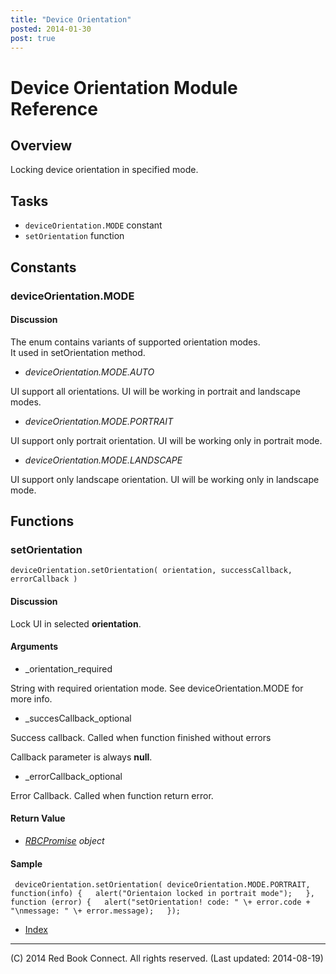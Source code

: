 ```yaml
---
title: "Device Orientation"
posted: 2014-01-30
post: true
---
```



# Device Orientation Module Reference

## Overview

Locking device orientation in specified mode.

## Tasks

  * `deviceOrientation.MODE` constant
  * `setOrientation` function

## Constants

### deviceOrientation.MODE

#### Discussion

The enum contains variants of supported orientation modes.  
It used in setOrientation method.

  * _deviceOrientation.MODE.AUTO_

UI support all orientations. UI will be working in portrait and landscape
modes.

  * _deviceOrientation.MODE.PORTRAIT_

UI support only portrait orientation. UI will be working only in portrait
mode.

  * _deviceOrientation.MODE.LANDSCAPE_

UI support only landscape orientation. UI will be working only in landscape
mode.

## Functions

### setOrientation

`deviceOrientation.setOrientation( orientation, successCallback, errorCallback
)`

#### Discussion

Lock UI in selected **orientation**.

#### Arguments

  * _orientation_required

String with required orientation mode. See deviceOrientation.MODE for more
info.

  * _succesCallback_optional

Success callback. Called when function finished without errors

Callback parameter is always **null**.

  * _errorCallback_optional

Error Callback. Called when function return error.

#### Return Value

  * _[RBCPromise](kernel_promise.html) object_

#### Sample

` deviceOrientation.setOrientation( deviceOrientation.MODE.PORTRAIT,
function(info) {  
    alert("Orientaion locked in portrait mode");  
}, function (error) {  
    alert("setOrientation! code: " \+ error.code + "\nmessage: " \+ error.message);  
});`  

  * [Index](../index.html)

* * *

(C) 2014 Red Book Connect. All rights reserved. (Last updated: 2014-08-19)

